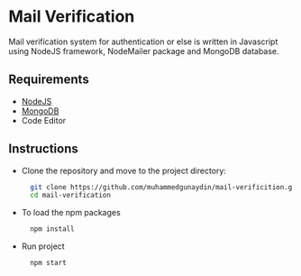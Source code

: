 # Mail Verification

Mail verification system for authentication or else is written in Javascript using NodeJS framework, NodeMailer package and MongoDB database.

## Requirements
- [NodeJS](https://nodejs.org/en/)
- [MongoDB](https://www.mongodb.com/)
- Code Editor

## Instructions

- Clone the repository and move to the project directory:
  ```bash
    git clone https://github.com/muhammedgunaydin/mail-verificition.git
    cd mail-verification
  ```
  
- To load the npm packages
  ```bash
    npm install
  ```
    
- Run project
  ```bash
    npm start
  ```
 
 
